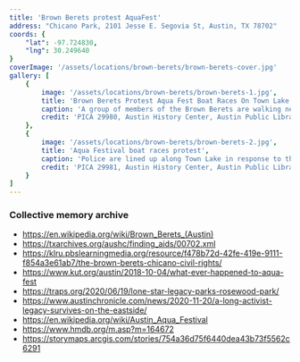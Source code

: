 ```yaml
---
title: 'Brown Berets protest AquaFest'
address: "Chicano Park, 2101 Jesse E. Segovia St, Austin, TX 78702"
coords: {
    "lat": -97.724830,
    "lng": 30.249640
}
coverImage: '/assets/locations/brown-berets/brown-berets-cover.jpg'
gallery: [
    {
        image: '/assets/locations/brown-berets/brown-berets-1.jpg',
        title: 'Brown Berets Protest Aqua Fest Boat Races On Town Lake',
        caption: 'A group of members of the Brown Berets are walking near the Holly Street exit of I-35 in 1978. One person is holding a sign that reads "Chicano Rights."',
        credit: 'PICA 29980, Austin History Center, Austin Public Library.'
    },
    {
        image: '/assets/locations/brown-berets/brown-berets-2.jpg',
        title: 'Aqua Festival boat races protest',
        caption: 'Police are lined up along Town Lake in response to the Brown Berets protest of the Aqua Fest Boat Races on Town Lake.',
        credit: 'PICA 29981, Austin History Center, Austin Public Library.'
    }
]
---
```


### Collective memory archive

* <a href="https://en.wikipedia.org/wiki/Brown_Berets_(Austin)" target="_blank">https://en.wikipedia.org/wiki/Brown_Berets_(Austin)</a>
* <a href="https://txarchives.org/aushc/finding_aids/00702.xml" target="_blank">https://txarchives.org/aushc/finding_aids/00702.xml</a>
* <a href="https://klru.pbslearningmedia.org/resource/f478b72d-42fe-419e-9111-f854a3e61ab7/the-brown-berets-chicano-civil-rights/" target="_blank">https://klru.pbslearningmedia.org/resource/f478b72d-42fe-419e-9111-f854a3e61ab7/the-brown-berets-chicano-civil-rights/</a>
* <a href="https://www.kut.org/austin/2018-10-04/what-ever-happened-to-aqua-fest" target="_blank">https://www.kut.org/austin/2018-10-04/what-ever-happened-to-aqua-fest</a>
* <a href="https://traps.org/2020/06/19/lone-star-legacy-parks-rosewood-park/" target="_blank">https://traps.org/2020/06/19/lone-star-legacy-parks-rosewood-park/</a>
* <a href="https://www.austinchronicle.com/news/2020-11-20/a-long-activist-legacy-survives-on-the-eastside/" target="_blank">https://www.austinchronicle.com/news/2020-11-20/a-long-activist-legacy-survives-on-the-eastside/</a>
* <a href="https://en.wikipedia.org/wiki/Austin_Aqua_Festival" target="_blank">https://en.wikipedia.org/wiki/Austin_Aqua_Festival</a>
* <a href="https://www.hmdb.org/m.asp?m=164672" target="_blank">https://www.hmdb.org/m.asp?m=164672</a>
* <a href="https://storymaps.arcgis.com/stories/754a36d75f6440dea43b73f5562c6291" target="_blank">https://storymaps.arcgis.com/stories/754a36d75f6440dea43b73f5562c6291</a>

